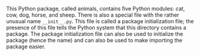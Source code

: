 This Python package, called animals, contains five Python modules: cat, cow,
dog, horse, and sheep. There is also a special file with the rather unusual name
`__init__.py`. This file is called a package initialization file; the presence of this
file tells the Python system that this directory contains a package. The package
initialization file can also be used to initialize the package (hence the name) and can
also be used to make importing the package easier.

